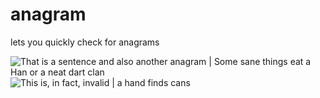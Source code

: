 anagram
=======
lets you quickly check for anagrams

![That is a sentence and also another anagram | Some sane things eat a Han or a neat dart clan](https://i.imgur.com/CmWaMrB.png)
![This is, in fact, invalid | a hand finds cans](https://i.imgur.com/8QHC3Of.png)